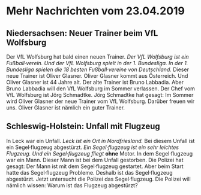 # Mehr Nachrichten vom 23.04.2019


## Niedersachsen: Neuer Trainer beim VfL Wolfsburg
Der VfL Wolfsburg hat bald einen neuen Trainer. 
*Der VfL Wolfsburg ist ein Fußball·verein.* 
*Und der VfL Wolfsburg spielt in der 1. Bundesliga.* 
*In der 1. Bundesliga spielen die 18 besten Fußball·vereine von Deutschland.* Dieser neue Trainer ist Oliver Glasner. Oliver Glasner kommt aus Österreich. Und Oliver Glasner ist 44 Jahre alt. Der alte Trainer ist Bruno Labbadia. Aber Bruno Labbadia will den VfL Wolfsburg im Sommer verlassen. Der Chef vom VfL Wolfsburg ist Jörg Schmadtke. Jörg Schmadtke hat gesagt: Im Sommer wird Oliver Glasner der neue Trainer vom VfL Wolfsburg. Darüber freuen wir uns. Oliver Glasner ist nämlich ein guter Trainer. 

## Schleswig-Holstein: Unfall mit Flugzeug
In Leck war ein Unfall. 
*Leck ist ein Ort in Nordfriesland.* Bei diesem Unfall ist ein Segel·flugzeug abgestürzt. 
*Ein Segel·flugzeug ist ein sehr leichtes Flugzeug.* 
*Und ein Segel·flugzeug fliegt* **ohne** Motor. In dem Segel·flugzeug war ein Mann. Dieser Mann ist bei dem Unfall gestorben. Die Polizei hat gesagt: Der Mann ist mit dem Segel·flugzeug gestartet. Aber beim Start hatte das Segel·flugzeug Probleme. Deshalb ist das Segel·flugzeug abgestürzt. Jetzt untersucht die Polizei das Segel·flugzeug. Die Polizei will nämlich wissen: Warum ist das Flugzeug abgestürzt? 
